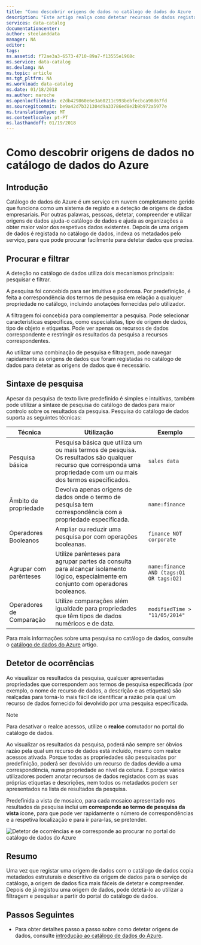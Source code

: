 ```yaml
---
title: "Como descobrir origens de dados no catálogo de dados do Azure | Microsoft Docs"
description: "Este artigo realça como detetar recursos de dados registados com o catálogo de dados do Azure, incluindo a procura e filtragem e utilizando as capacidades de highlighting acessos do portal do catálogo de dados do Azure."
services: data-catalog
documentationcenter: 
author: steelanddata
manager: NA
editor: 
tags: 
ms.assetid: f72ae3a3-6573-4710-89a7-f13555e1968c
ms.service: data-catalog
ms.devlang: NA
ms.topic: article
ms.tgt_pltfrm: NA
ms.workload: data-catalog
ms.date: 01/18/2018
ms.author: maroche
ms.openlocfilehash: e2db429860e6e3a60211c993bebfecbca98d67fd
ms.sourcegitcommit: be9a42d7b321304d9a33786ed8e2b9b972a5977e
ms.translationtype: MT
ms.contentlocale: pt-PT
ms.lasthandoff: 01/19/2018
---
```

# <a name="how-to-discover-data-sources-in-azure-data-catalog"></a>Como descobrir origens de dados no catálogo de dados do Azure
## <a name="introduction"></a>Introdução
Catálogo de dados do Azure é um serviço em nuvem completamente gerido que funciona como um sistema de registo e a deteção de origens de dados empresariais. Por outras palavras, pessoas, detetar, compreender e utilizar origens de dados ajuda-o catálogo de dados e ajuda as organizações a obter maior valor dos respetivos dados existentes. Depois de uma origem de dados é registada no catálogo de dados, indexa os metadados pelo serviço, para que pode procurar facilmente para detetar dados que precisa.

## <a name="searching-and-filtering"></a>Procurar e filtrar
A deteção no catálogo de dados utiliza dois mecanismos principais: pesquisar e filtrar.

A pesquisa foi concebida para ser intuitiva e poderosa. Por predefinição, é feita a correspondência dos termos de pesquisa em relação a qualquer propriedade no catálogo, incluindo anotações fornecidas pelo utilizador.

A filtragem foi concebida para complementar a pesquisa. Pode selecionar características específicas, como especialistas, tipo de origem de dados, tipo de objeto e etiquetas. Pode ver apenas os recursos de dados correspondente e restringir os resultados da pesquisa a recursos correspondentes.

Ao utilizar uma combinação de pesquisa e filtragem, pode navegar rapidamente as origens de dados que foram registadas no catálogo de dados para detetar as origens de dados que é necessário.

## <a name="search-syntax"></a>Sintaxe de pesquisa
Apesar da pesquisa de texto livre predefinido é simples e intuitivas, também pode utilizar a sintaxe de pesquisa do catálogo de dados para maior controlo sobre os resultados da pesquisa. Pesquisa do catálogo de dados suporta as seguintes técnicas:

| Técnica | Utilização | Exemplo |
| --- | --- | --- |
| Pesquisa básica |Pesquisa básica que utiliza um ou mais termos de pesquisa. Os resultados são qualquer recurso que corresponda uma propriedade com um ou mais dos termos especificados. |`sales data` |
| Âmbito de propriedade |Devolva apenas origens de dados onde o termo de pesquisa tem correspondência com a propriedade especificada. |`name:finance` |
| Operadores Booleanos |Ampliar ou reduzir uma pesquisa por com operações booleanas. |`finance NOT corporate` |
| Agrupar com parênteses |Utilize parênteses para agrupar partes da consulta para alcançar isolamento lógico, especialmente em conjunto com operadores booleanos. |`name:finance AND (tags:Q1 OR tags:Q2)` |
| Operadores de Comparação |Utilize comparações além igualdade para propriedades que têm tipos de dados numéricos e de data. |`modifiedTime > "11/05/2014"` |

Para mais informações sobre uma pesquisa no catálogo de dados, consulte o [catálogo de dados do Azure](https://msdn.microsoft.com/library/azure/mt267594.aspx) artigo.

## <a name="hit-highlighting"></a>Detetor de ocorrências
Ao visualizar os resultados da pesquisa, qualquer apresentadas propriedades que correspondem aos termos de pesquisa especificada (por exemplo, o nome de recurso de dados, a descrição e as etiquetas) são realçadas para torná-lo mais fácil de identificar a razão pela qual um recurso de dados fornecido foi devolvido por uma pesquisa especificada.

> [!NOTE]
> Para desativar o realce acessos, utilize o **realce** comutador no portal do catálogo de dados.
>
>

Ao visualizar os resultados da pesquisa, poderá não sempre ser óbvios razão pela qual um recurso de dados está incluído, mesmo com realce acessos ativada. Porque todas as propriedades são pesquisadas por predefinição, poderá ser devolvido um recurso de dados devido a uma correspondência, numa propriedade ao nível da coluna. E porque vários utilizadores podem anotar recursos de dados registados com as suas próprias etiquetas e descrições, nem todos os metadados podem ser apresentados na lista de resultados da pesquisa.

Predefinida a vista de mosaico, para cada mosaico apresentado nos resultados da pesquisa inclui um **corresponde ao termo de pesquisa da vista** ícone, para que pode ver rapidamente o número de correspondências e a respetiva localização e para ir para-las, se pretender.

 ![Detetor de ocorrências e se corresponde ao procurar no portal do catálogo de dados do Azure](./media/data-catalog-how-to-discover/search-matches.png)

## <a name="summary"></a>Resumo
Uma vez que registar uma origem de dados com o catálogo de dados copia metadados estruturais e descritivo da origem de dados para o serviço de catálogo, a origem de dados fica mais fáceis de detetar e compreender. Depois de já registou uma origem de dados, pode detetá-lo ao utilizar a filtragem e pesquisar a partir do portal do catálogo de dados.

## <a name="next-steps"></a>Passos Seguintes
* Para obter detalhes passo a passo sobre como detetar origens de dados, consulte [introdução ao catálogo de dados do Azure](data-catalog-get-started.md).
